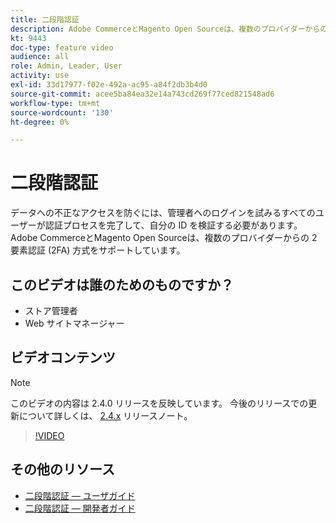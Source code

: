 ```yaml
---
title: 二段階認証
description: Adobe CommerceとMagento Open Sourceは、複数のプロバイダーからの 2 要素認証 (2FA) 方式をサポートしています。 2 要素認証機能がストアの管理者を保護する方法を説明します。
kt: 9443
doc-type: feature video
audience: all
role: Admin, Leader, User
activity: use
exl-id: 33d17977-f02e-492a-ac95-a84f2db3b4d0
source-git-commit: acee5ba84ea32e14a743cd269f77ced821548ad6
workflow-type: tm+mt
source-wordcount: '130'
ht-degree: 0%

---
```


# 二段階認証

データへの不正なアクセスを防ぐには、管理者へのログインを試みるすべてのユーザーが認証プロセスを完了して、自分の ID を検証する必要があります。 Adobe CommerceとMagento Open Sourceは、複数のプロバイダーからの 2 要素認証 (2FA) 方式をサポートしています。

## このビデオは誰のためのものですか？

- ストア管理者
- Web サイトマネージャー

## ビデオコンテンツ

>[!NOTE]
>
>このビデオの内容は 2.4.0 リリースを反映しています。 今後のリリースでの更新について詳しくは、 [2.4.x](https://devdocs.magento.com/guides/v2.4/release-notes/bk-release-notes.html) リリースノート。

>[!VIDEO](https://video.tv.adobe.com/v/339104?quality=12&learn=on)

## その他のリソース

- [二段階認証 — ユーザガイド](https://docs.magento.com/user-guide/stores/security-two-factor-authentication.html)
- [二段階認証 — 開発者ガイド](https://devdocs.magento.com/guides/v2.4/security/two-factor-authentication.html)
